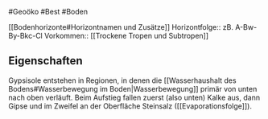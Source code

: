 #Geoöko #Best #Boden 

[[Bodenhorizonte#Horizontnamen und Zusätze]]
Horizontfolge:: zB. A-Bw-By-Bkc-Cl
Vorkommen:: [[Trockene Tropen und Subtropen]]

## Eigenschaften

Gypsisole entstehen in Regionen, in denen die [[Wasserhaushalt des Bodens#Wasserbewegung im Boden|Wasserbewegung]] primär von unten nach oben verläuft. Beim Aufstieg fallen zuerst (also unten) Kalke aus, dann Gipse und im Zweifel an der Oberfläche Steinsalz ([[Evaporationsfolge]]).
